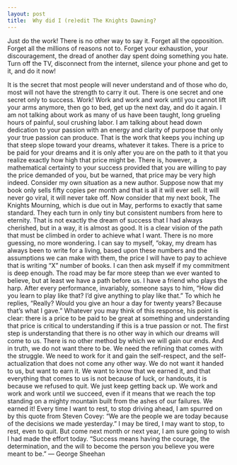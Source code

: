```yaml
---
layout: post
title:  Why did I (re)edit The Knights Dawning?
---
```

Just do the work! There is no other way to say it. Forget all the opposition. Forget all the millions of reasons not to. Forget your exhaustion, your discouragement, the dread of another day spent doing something you hate. Turn off the TV, disconnect from the internet, silence your phone and get to it, and do it now!
<!--more-->
It is the secret that most people will never understand and of those who do, most will not have the strength to carry it out. There is one secret and one secret only to success. Work! Work and work and work until you cannot lift your arms anymore, then go to bed, get up the next day, and do it again. 
I am not talking about work as many of us have been taught, long grueling hours of painful, soul crushing labor. I am talking about head down dedication to your passion with an energy and clarity of purpose that only your true passion can produce. That is the work that keeps you inching up that steep slope toward your dreams, whatever it takes. There is a price to be paid for your dreams and it is only after you are on the path to it that you realize exactly how high that price might be. There is, however, a mathematical certainty to your success provided that you are willing to pay the price demanded of you, but be warned, that price may be very high indeed. 
Consider my own situation as a new author. Suppose now that my book only sells fifty copies per month and that is all it will ever sell. It will never go viral, it will never take off. Now consider that my next book, The Knights Mourning, which is due out in May, performs to exactly that same standard. They each turn in only tiny but consistent numbers from here to eternity. That is not exactly the dream of success that I had always cherished, but in a way, it is almost as good. It is a clear vision of the path that must be climbed in order to achieve what I want. There is no more guessing, no more wondering. I can say to myself, “okay, my dream has always been to write for a living, based upon these numbers and the assumptions we can make with them, the price I will have to pay to achieve that is writing “X” number of books. I can then ask myself if my commitment is deep enough. The road may be far more steep than we ever wanted to believe, but at least we have a path before us. 
I have a friend who plays the harp. After every performance, invariably, someone says to him, “How did you learn to play like that? I’d give anything to play like that.” To which he replies, “Really? Would you give an hour a day for twenty years? Because that’s what I gave.” Whatever you may think of this response, his point is clear: there is a price to be paid to be great at something and understanding that price is critical to understanding if this is a true passion or not.
The first step is understanding that there is no other way in which our dreams will come to us. There is no other method by which we will gain our ends. And in truth, we do not want there to be. We need the refining that comes with the struggle. We need to work for it and gain the self-respect, and the self-actualization that does not come any other way. We do not want it handed to us, but want to earn it. We want to know that we earned it, and that everything that comes to us is not because of luck, or handouts, it is because we refused to quit. We just keep getting back up. We work and work and work until we succeed, even if it means that we reach the top standing on a mighty mountain built from the ashes of our failures. We earned it!
Every time I want to rest, to stop driving ahead, I am spurred on by this quote from Steven Covey: “We are the people we are today because of the decisions we made yesterday.”
I may be tired, I may want to stop, to rest, even to quit. But come next month or next year, I am sure going to wish I had made the effort today.
“Success means having the courage, the determination, and the will to become the person you believe you were meant to be.” ― George Sheehan
